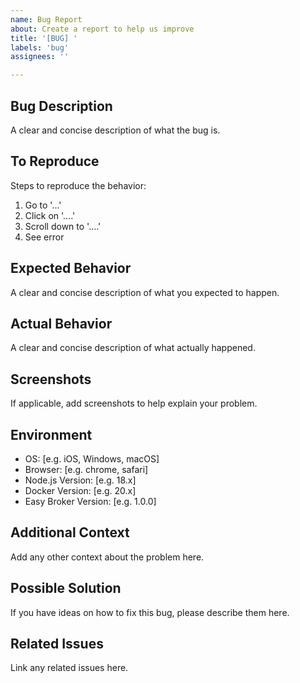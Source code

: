 ```yaml
---
name: Bug Report
about: Create a report to help us improve
title: '[BUG] '
labels: 'bug'
assignees: ''

---
```


## Bug Description
A clear and concise description of what the bug is.

## To Reproduce
Steps to reproduce the behavior:
1. Go to '...'
2. Click on '....'
3. Scroll down to '....'
4. See error

## Expected Behavior
A clear and concise description of what you expected to happen.

## Actual Behavior
A clear and concise description of what actually happened.

## Screenshots
If applicable, add screenshots to help explain your problem.

## Environment
- OS: [e.g. iOS, Windows, macOS]
- Browser: [e.g. chrome, safari]
- Node.js Version: [e.g. 18.x]
- Docker Version: [e.g. 20.x]
- Easy Broker Version: [e.g. 1.0.0]

## Additional Context
Add any other context about the problem here.

## Possible Solution
If you have ideas on how to fix this bug, please describe them here.

## Related Issues
Link any related issues here.
